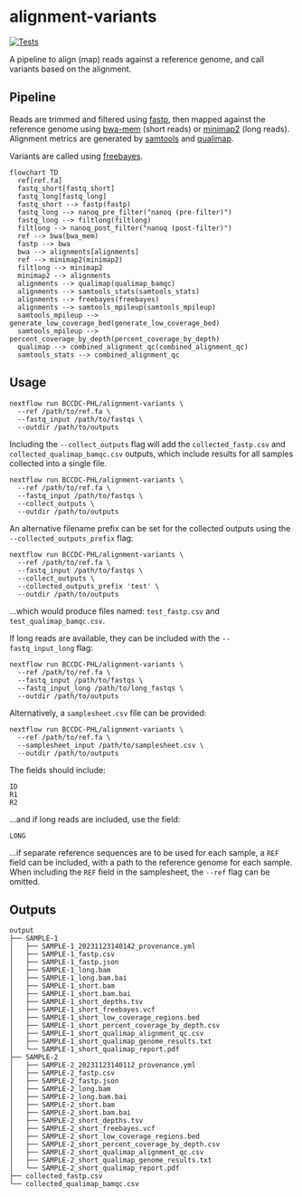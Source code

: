 # alignment-variants

[![Tests](https://github.com/BCCDC-PHL/alignment-variants/actions/workflows/pull_request.yml/badge.svg)](https://github.com/BCCDC-PHL/alignment-variants/actions/workflows/pull_request.yml)

A pipeline to align (map) reads against a reference genome, and call variants based on the alignment.

## Pipeline

Reads are trimmed and filtered using [fastp](https://github.com/OpenGene/fastp), then mapped against the reference genome using 
[bwa-mem](https://github.com/lh3/bwa) (short reads) or [minimap2](https://github.com/lh3/minimap2) (long reads). 
Alignment metrics are generated by [samtools](https://github.com/samtools/samtools) and [qualimap](http://qualimap.conesalab.org/).

Variants are called using [freebayes](https://github.com/freebayes/freebayes).

```mermaid
flowchart TD
  ref[ref.fa]
  fastq_short[fastq_short]
  fastq_long[fastq_long]
  fastq_short --> fastp(fastp)
  fastq_long --> nanoq_pre_filter("nanoq (pre-filter)")
  fastq_long --> filtlong(filtlong)
  filtlong --> nanoq_post_filter("nanoq (post-filter)")
  ref --> bwa(bwa_mem)
  fastp --> bwa
  bwa --> alignments[alignments]
  ref --> minimap2(minimap2)
  filtlong --> minimap2
  minimap2 --> alignments
  alignments --> qualimap(qualimap_bamqc)
  alignments --> samtools_stats(samtools_stats)
  alignments --> freebayes(freebayes)
  alignments --> samtools_mpileup(samtools_mpileup)
  samtools_mpileup --> generate_low_coverage_bed(generate_low_coverage_bed)
  samtools_mpileup --> percent_coverage_by_depth(percent_coverage_by_depth)
  qualimap --> combined_alignment_qc(combined_alignment_qc)
  samtools_stats --> combined_alignment_qc
```

## Usage

```
nextflow run BCCDC-PHL/alignment-variants \
  --ref /path/to/ref.fa \
  --fastq_input /path/to/fastqs \
  --outdir /path/to/outputs
```

Including the `--collect_outputs` flag will add the `collected_fastp.csv` and `collected_qualimap_bamqc.csv` outputs, which include results for all samples collected into a single file.

```
nextflow run BCCDC-PHL/alignment-variants \
  --ref /path/to/ref.fa \
  --fastq_input /path/to/fastqs \
  --collect_outputs \
  --outdir /path/to/outputs
```

An alternative filename prefix can be set for the collected outputs using the `--collected_outputs_prefix` flag:

```
nextflow run BCCDC-PHL/alignment-variants \
  --ref /path/to/ref.fa \
  --fastq_input /path/to/fastqs \
  --collect_outputs \
  --collected_outputs_prefix 'test' \
  --outdir /path/to/outputs
```

...which would produce files named: `test_fastp.csv` and `test_qualimap_bamqc.csv`.

If long reads are available, they can be included with the `--fastq_input_long` flag:

```
nextflow run BCCDC-PHL/alignment-variants \
  --ref /path/to/ref.fa \
  --fastq_input /path/to/fastqs \
  --fastq_input_long /path/to/long_fastqs \
  --outdir /path/to/outputs
```

Alternatively, a `samplesheet.csv` file can be provided:

```
nextflow run BCCDC-PHL/alignment-variants \
  --ref /path/to/ref.fa \
  --samplesheet_input /path/to/samplesheet.csv \
  --outdir /path/to/outputs
```

The fields should include:

```
ID
R1
R2
```

...and if long reads are included, use the field:

```
LONG
```

...if separate reference sequences are to be used for each sample, a `REF` field can be included, with a path to the reference genome for each sample. When including the `REF` field in the samplesheet, the `--ref` flag can be omitted.

## Outputs

```
output
├── SAMPLE-1
│   ├── SAMPLE-1_20231123140142_provenance.yml
│   ├── SAMPLE-1_fastp.csv
│   ├── SAMPLE-1_fastp.json
│   ├── SAMPLE-1_long.bam
│   ├── SAMPLE-1_long.bam.bai
│   ├── SAMPLE-1_short.bam
│   ├── SAMPLE-1_short.bam.bai
│   ├── SAMPLE-1_short_depths.tsv
│   ├── SAMPLE-1_short_freebayes.vcf
│   ├── SAMPLE-1_short_low_coverage_regions.bed
│   ├── SAMPLE-1_short_percent_coverage_by_depth.csv
│   ├── SAMPLE-1_short_qualimap_alignment_qc.csv
│   ├── SAMPLE-1_short_qualimap_genome_results.txt
│   └── SAMPLE-1_short_qualimap_report.pdf
├── SAMPLE-2
│   ├── SAMPLE-2_20231123140112_provenance.yml
│   ├── SAMPLE-2_fastp.csv
│   ├── SAMPLE-2_fastp.json
│   ├── SAMPLE-2_long.bam
│   ├── SAMPLE-2_long.bam.bai
│   ├── SAMPLE-2_short.bam
│   ├── SAMPLE-2_short.bam.bai
│   ├── SAMPLE-2_short_depths.tsv
│   ├── SAMPLE-2_short_freebayes.vcf
│   ├── SAMPLE-2_short_low_coverage_regions.bed
│   ├── SAMPLE-2_short_percent_coverage_by_depth.csv
│   ├── SAMPLE-2_short_qualimap_alignment_qc.csv
│   ├── SAMPLE-2_short_qualimap_genome_results.txt
│   └── SAMPLE-2_short_qualimap_report.pdf
├── collected_fastp.csv
└── collected_qualimap_bamqc.csv
```

